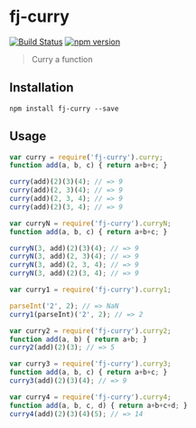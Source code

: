 # fj-curry

[![Build Status](https://travis-ci.org/fp-js/fj-curry.svg)](https://travis-ci.org/fp-js/fj-curry) [![npm version](https://badge.fury.io/js/fj-curry.svg)](http://badge.fury.io/js/fj-curry)
> Curry a function

## Installation

`npm install fj-curry --save`

## Usage

```js
var curry = require('fj-curry').curry;
function add(a, b, c) { return a+b+c; }

curry(add)(2)(3)(4); // => 9
curry(add)(2, 3)(4); // => 9
curry(add)(2, 3, 4); // => 9
curry(add)(2)(3, 4); // => 9

var curryN = require('fj-curry').curryN;
function add(a, b, c) { return a+b+c; }

curryN(3, add)(2)(3)(4); // => 9
curryN(3, add)(2, 3)(4); // => 9
curryN(3, add)(2, 3, 4); // => 9
curryN(3, add)(2)(3, 4); // => 9

var curry1 = require('fj-curry').curry1;

parseInt('2', 2); // => NaN
curry1(parseInt)('2', 2); // => 2

var curry2 = require('fj-curry').curry2;
function add(a, b) { return a+b; }
curry2(add)(2)(3); // => 5

var curry3 = require('fj-curry').curry3;
function add(a, b, c) { return a+b+c; }
curry3(add)(2)(3)(4); // => 9

var curry4 = require('fj-curry').curry4;
function add(a, b, c, d) { return a+b+c+d; }
curry4(add)(2)(3)(4)(5); // => 14
```
